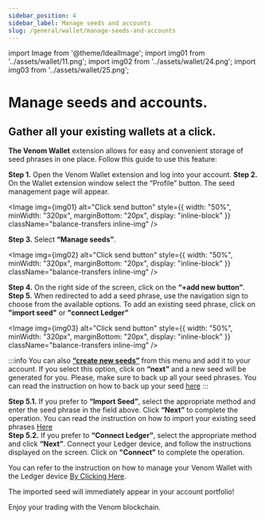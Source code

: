 ```yaml
---
sidebar_position: 4
sidebar_label: Manage seeds and accounts
slug: /general/wallet/manage-seeds-and-accounts
---
```


import Image from '@theme/IdealImage';
import img01 from '../assets/wallet/11.png';
import img02 from '../assets/wallet/24.png';
import img03 from '../assets/wallet/25.png';

# Manage seeds and accounts.

## Gather all your existing wallets at a click.

**The Venom Wallet** extension allows for easy and convenient storage of seed phrases in one place. Follow this guide to use this feature:

**Step 1.** Open the Venom Wallet extension and log into your account. 
**Step 2.** On the Wallet extension window select the “Profile” button. The seed management page will appear.  

<Image img={img01} alt="Click send button"
    style={{ width: "50%", minWidth: "320px", marginBottom: "20px", display: "inline-block" }}
    className="balance-transfers inline-img"
/>

**Step 3.** Select **“Manage seeds”**.  

<Image img={img02} alt="Click send button"
    style={{ width: "50%", minWidth: "320px", marginBottom: "20px", display: "inline-block" }}
    className="balance-transfers inline-img"
/>

**Step 4.** On the right side of the screen, click on the **“+add new button”**.  
**Step 5.** When redirected to add a seed phrase, use the navigation sign to choose from the available options. To add an existing seed phrase, click on **"import seed"** or **"connect Ledger”**

<Image img={img03} alt="Click send button"
    style={{ width: "50%", minWidth: "320px", marginBottom: "20px", display: "inline-block" }}
    className="balance-transfers inline-img"
/>

:::info
You can also [**“create new seeds”**](creating-new-wallet.md)  from this menu and add it to your account. If you select this option, click on **“next”** and a new seed will be generated for you.
Please, make sure to back up all your seed phrases. You can read the
instruction on how to back up your seed [here](how-to-create-a-backup-file.md)
:::

**Step 5.1.** If you prefer to **“Import Seed”**, select the appropriate method and enter the seed phrase in the field above. Click **“Next”** to complete the operation. You can read the instruction on how to import your existing seed phrases [Here](how-to-sign-in-into-the-wallet.md)  
**Step 5.2.** If you prefer to **“Connect Ledger”**, select the appropriate method and click **“Next”**. Connect your Ledger device, and follow the instructions displayed on the screen. Click on **"Connect"** to complete the operation.

You can refer to the instruction on how to manage your Venom Wallet with the Ledger device [By Clicking Here](../wallet/the-ledger/the-ledger.md).

The imported seed will immediately appear in your account portfolio!

Enjoy your trading with the Venom blockchain.

